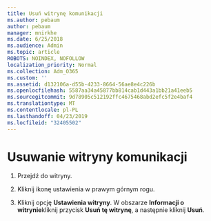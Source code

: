 ```yaml
---
title: Usuń witrynę komunikacji
ms.author: pebaum
author: pebaum
manager: mnirkhe
ms.date: 6/25/2018
ms.audience: Admin
ms.topic: article
ROBOTS: NOINDEX, NOFOLLOW
localization_priority: Normal
ms.collection: Adm_O365
ms.custom: ''
ms.assetid: d132106a-d55b-4233-8664-56ae8e4c226b
ms.openlocfilehash: 5587aa34a45877bb814cab1d443a1bb21a41eeb5
ms.sourcegitcommit: 9d78905c512192ffc4675468abd2efc5f2e4baf4
ms.translationtype: MT
ms.contentlocale: pl-PL
ms.lasthandoff: 04/23/2019
ms.locfileid: "32405502"
---
```

# <a name="delete-a-communication-site"></a>Usuwanie witryny komunikacji

1. Przejdź do witryny.
    
2. Kliknij ikonę ustawienia w prawym górnym rogu.
    
3. Kliknij opcję **Ustawienia witryny**. W obszarze **Informacji o witrynie**kliknij przycisk **Usuń tę witrynę**, a następnie kliknij **Usuń**.
    

